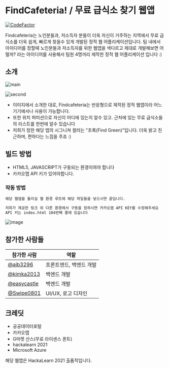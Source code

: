 # FindCafeteria! / 무료 급식소 찾기 웹앱
[![CodeFactor](https://www.codefactor.io/repository/github/ms-player/findcafeteria/badge/main)](https://www.codefactor.io/repository/github/ms-player/findcafeteria/overview/main)

Findcafeteria는 노인분들과, 저소득자 분들이 더욱 자신이 거주하는 지역에서 무료 급식소를 더욱 쉽게, 빠르게 찾을수 있게 개발된 정적 웹 어플리케이션입니다. 팀 내에서 아이디어를 정할때 노인분들과 저소득자를 위한 웹앱을 색다르고 제대로 개발해보면 어떨까? 라는 아이디어를 사용해서 팀원 4명끼리 제작한 정적 웹 어플리케이션 입니다 :)

## 소개

![main](https://user-images.githubusercontent.com/41516228/129473785-43b1d69d-f2ad-414a-a52e-56df6490e5fb.png)

![second](https://user-images.githubusercontent.com/41516228/129473809-eaf6ccca-4f1b-48fc-a0d5-f68f6fff5125.png)

* 이미지에서 소개한 대로, Findcafeteria는 반응형으로 제작된 정적 웹앱이라 어느 기기에서나 사용이 가능합니다.
* 또한 위치 퍼미션으로 자신이 어디에 있는지 알수 있고. 근처에 있는 무료 급식소들의 리스트를 한번에 알수 있습니다
* 저희가 정한 해당 앱의 시그니쳐 컬러는 "초록(Find Green)"입니다. 더욱 밝고 친근하며, 편하다는 느낌을 주죠 :)

## 빌드 방법

* HTML5, JAVASCRIPT가 구동되는 환경이여야 합니다
* 카카오맵 API 키가 있어야합니다.

### 작동 방법
```bash
해당 웹앱을 돌리실 웹 환경 루트에 해당 파일들을 넣으시면 끝입니다.
```
```bash
저희가 제공한 링크 외 다른 환경에서 구동을 원하시면 카카오맵 API KEY를 수정해주세요
API 키는 index.html 104번째 줄에 있습니다
```
![image](https://user-images.githubusercontent.com/32701658/129506468-c28ba7fb-0925-410b-a679-2ef71dec515e.png)


## 참가한 사람들
| 참가한 사람 | 역할 |
| ------- | --------- |
| [@ajb3296](https://github/ajb3296) | 프론트엔드, 백엔드 개발 |\r\n
| [@kimka2013](https://github.com/moakim5) | 백엔드 개발 |\r\n
| [@easycastle](https://github.com/easycastle) | 백엔드 개발 |\r\n
| [@Swipe0801](https://github.com/Swipe0801) | UI/UX, 로고 디자인 |\r\n

## 크레딧
* 공공데이터포털
* 카카오맵
* G마켓 산스(무료 라이센스 폰트)
* hackalearn 2021
* Microsoft Azure

해당 웹앱은 HackaLearn 2021 출품작입니다.
